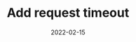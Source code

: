 ---
title: "Add request timeout"
content-type: ""
date: 2022-02-15
entry-type: 
entry-category: integration
connection-id: 
connection-version: 
pull-request: "https://github.com/singer-io/tap-jira/pull/71"
---